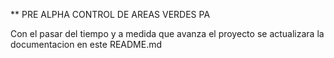 ** PRE ALPHA CONTROL DE AREAS VERDES PA

Con el pasar del tiempo y a medida que avanza el proyecto se actualizara la documentacion en este README.md